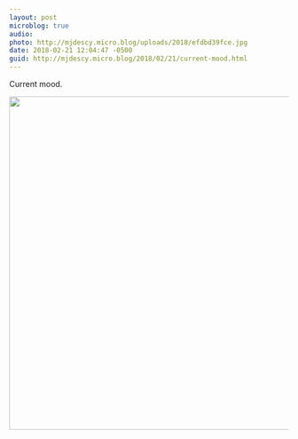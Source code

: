 ```yaml
---
layout: post
microblog: true
audio: 
photo: http://mjdescy.micro.blog/uploads/2018/efdbd39fce.jpg
date: 2018-02-21 12:04:47 -0500
guid: http://mjdescy.micro.blog/2018/02/21/current-mood.html
---
```

Current mood.

<img src="http://mjdescy.micro.blog/uploads/2018/efdbd39fce.jpg" width="600" height="600" />
